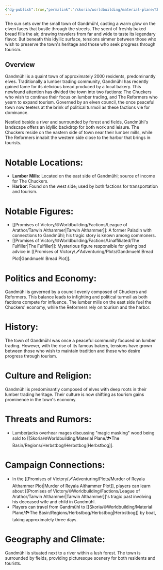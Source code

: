 ```yaml
---
{"dg-publish":true,"permalink":"/skoria/worldbuilding/material-plane/the-basin/regions/gandmuel/gandmuehl/","noteIcon":"Settlement","created":"2023-01-25T02:26:53.801+01:00","updated":"2023-05-19T22:21:38.040+02:00"}
---
```



The sun sets over the small town of Gandmühl, casting a warm glow on the elven faces that bustle through the streets. The scent of freshly baked bread fills the air, drawing travelers from far and wide to taste its legendary flavor. But beneath this idyllic surface, tensions simmer between those who wish to preserve the town's heritage and those who seek progress through tourism.

## Overview
Gandmühl is a quaint town of approximately 2000 residents, predominantly elves. Traditionally a lumber trading community, Gandmühl has recently gained fame for its delicious bread produced by a local bakery. This newfound attention has divided the town into two factions: The Chuckers who wish to continue their focus on lumber trading, and The Reformers who yearn to expand tourism. Governed by an elven council, the once peaceful town now teeters at the brink of political turmoil as these factions vie for dominance.

Nestled beside a river and surrounded by forest and fields, Gandmühl's landscape offers an idyllic backdrop for both work and leisure. The Chuckers reside on the eastern side of town near their lumber mills, while The Reformers inhabit the western side close to the harbor that brings in tourists.

# Notable Locations:
- **Lumber Mills**: Located on the east side of Gandmühl; source of income for The Chuckers.
- **Harbor**: Found on the west side; used by both factions for transportation and tourism.

# Notable Figures:
- [[Promises of Victory/🌐Worldbuilding/Factions/League of Arathor/Tarwin Althammer\|Tarwin Althammer]]: A former Paladin with connections to Gandmühl; his tragic story is known among commoners.
- [[Promises of Victory/🌐Worldbuilding/Factions/Unaffiliated/The Fulfiller\|The Fulfiller]]: Mysterious figure responsible for giving bad advice in [[Promises of Victory/🗡️Adventuring/Plots/Gandmuehl Bread Plot\|Gandmuehl Bread Plot]].

# Politics and Economy:
Gandmühl is governed by a council evenly composed of Chuckers and Reformers. This balance leads to infighting and political turmoil as both factions compete for influence. The lumber mills on the east side fuel the Chuckers' economy, while the Reformers rely on tourism and the harbor.

# History:
The town of Gandmühl was once a peaceful community focused on lumber trading. However, with the rise of its famous bakery, tensions have grown between those who wish to maintain tradition and those who desire progress through tourism.

# Culture and Religion:
Gandmühl is predominantly composed of elves with deep roots in their lumber trading heritage. Their culture is now shifting as tourism gains prominence in the town's economy.

# Threats and Rumors:
- Lumberjacks overhear mages discussing "magic masking" wood being sold to [[Skoria/🌐Worldbuilding/Material Plane/🏞️The Basin/Regions/Herbstbog/Herbstbog\|Herbstbog]].


# Campaign Connections:
- In the [[Promises of Victory/🗡️Adventuring/Plots/Murder of Reyala Althammer Plot\|Murder of Reyala Althammer Plot]], players can learn about [[Promises of Victory/🌐Worldbuilding/Factions/League of Arathor/Tarwin Althammer\|Tarwin Althammer]]'s tragic past involving his deceased wife and child in Gandmühl.
- Players can travel from Gandmühl to [[Skoria/🌐Worldbuilding/Material Plane/🏞️The Basin/Regions/Herbstbog/Herbstbog\|Herbstbog]] by boat, taking approximately three days.

# Geography and Climate:
Gandmühl is situated next to a river within a lush forest. The town is surrounded by fields, providing picturesque scenery for both residents and tourists.


